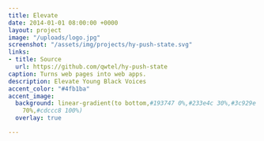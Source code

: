 ```yaml
---
title: Elevate
date: 2014-01-01 08:00:00 +0000
layout: project
image: "/uploads/logo.jpg"
screenshot: "/assets/img/projects/hy-push-state.svg"
links:
- title: Source
  url: https://github.com/qwtel/hy-push-state
caption: Turns web pages into web apps.
description: Elevate Young Black Voices
accent_color: "#4fb1ba"
accent_image:
  background: linear-gradient(to bottom,#193747 0%,#233e4c 30%,#3c929e 50%,#d5d5d4
    70%,#cdccc8 100%)
  overlay: true

---
```

